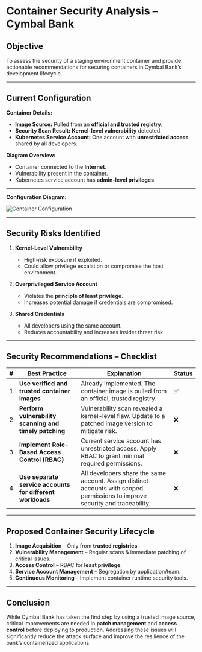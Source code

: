 # Container Security Analysis – Cymbal Bank

## Objective
To assess the security of a staging environment container and provide actionable recommendations for securing containers in Cymbal Bank’s development lifecycle.

---

## Current Configuration
**Container Details:**
- **Image Source:** Pulled from an **official and trusted registry**.
- **Security Scan Result:** **Kernel-level vulnerability** detected.
- **Kubernetes Service Account:** One account with **unrestricted access** shared by all developers.

**Diagram Overview:**
- Container connected to the **Internet**.
- Vulnerability present in the container.
- Kubernetes service account has **admin-level privileges**.

---

**Configuration Diagram:**

![Container Configuration]()

---

## Security Risks Identified
1. **Kernel-Level Vulnerability**  
   - High-risk exposure if exploited.  
   - Could allow privilege escalation or compromise the host environment.

2. **Overprivileged Service Account**  
   - Violates the **principle of least privilege**.  
   - Increases potential damage if credentials are compromised.

3. **Shared Credentials**  
   - All developers using the same account.  
   - Reduces accountability and increases insider threat risk.

---

## Security Recommendations – Checklist

| # | Best Practice | Explanation | Status |
|---|---------------|-------------|--------|
| 1 | **Use verified and trusted container images** | Already implemented. The container image is pulled from an official, trusted registry. | ✅ |
| 2 | **Perform vulnerability scanning and timely patching** | Vulnerability scan revealed a kernel-level flaw. Update to a patched image version to mitigate risk. | ❌ |
| 3 | **Implement Role-Based Access Control (RBAC)** | Current service account has unrestricted access. Apply RBAC to grant minimal required permissions. | ❌ |
| 4 | **Use separate service accounts for different workloads** | All developers share the same account. Assign distinct accounts with scoped permissions to improve security and traceability. | ❌ |

---

## Proposed Container Security Lifecycle
1. **Image Acquisition** – Only from **trusted registries**.  
2. **Vulnerability Management** – Regular scans & immediate patching of critical issues.  
3. **Access Control** – RBAC for **least privilege**.  
4. **Service Account Management** – Segregation by application/team.  
5. **Continuous Monitoring** – Implement container runtime security tools.

---

## Conclusion
While Cymbal Bank has taken the first step by using a trusted image source, critical improvements are needed in **patch management** and **access control** before deploying to production. Addressing these issues will significantly reduce the attack surface and improve the resilience of the bank’s containerized applications.

